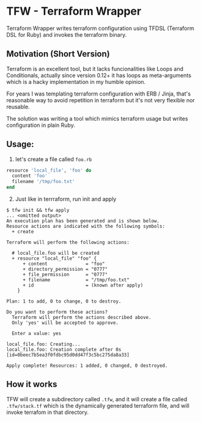 # TFW - Terraform Wrapper

Terraform Wrapper writes terraform configuration using TFDSL (Terraform DSL for Ruby) and invokes the terraform binary. 

## Motivation (Short Version)

Terraform is an excellent tool, but it lacks funcionalities like Loops and Conditionals, actually since version 0.12+ it has loops as meta-arguments which is a hacky implementation in my humble opinion. 

For years I was templating terraform configuration with ERB / Jinja, that's reasonable way to avoid repetition in terraform but it's not very flexible nor reusable. 

The solution was writing a tool which mimics terraform usage but writes configuration in plain Ruby. 


## Usage:

1. let's create a file called `foo.rb`
```ruby
resource 'local_file', 'foo' do 
  content 'foo'
  filename '/tmp/foo.txt'
end
```

2. Just like in terrraform, run init and apply
```
$ tfw init && tfw apply
... <omitted output>
An execution plan has been generated and is shown below.
Resource actions are indicated with the following symbols:
  + create

Terraform will perform the following actions:

  # local_file.foo will be created
  + resource "local_file" "foo" {
      + content              = "foo"
      + directory_permission = "0777"
      + file_permission      = "0777"
      + filename             = "/tmp/foo.txt"
      + id                   = (known after apply)
    }

Plan: 1 to add, 0 to change, 0 to destroy.

Do you want to perform these actions?
  Terraform will perform the actions described above.
  Only 'yes' will be accepted to approve.

  Enter a value: yes

local_file.foo: Creating...
local_file.foo: Creation complete after 0s [id=0beec7b5ea3f0fdbc95d0dd47f3c5bc275da8a33]

Apply complete! Resources: 1 added, 0 changed, 0 destroyed.
```

## How it works

TFW will create a subdirectory called `.tfw`, and it will create a file called `.tfw/stack.tf` which is the dynamically generated terraform file, and will invoke terrafom in that directory. 


